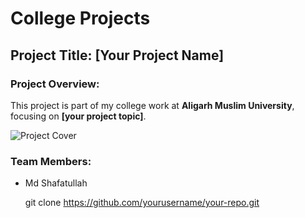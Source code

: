 # College Projects

## Project Title: [Your Project Name]

### Project Overview:
This project is part of my college work at **Aligarh Muslim University**, focusing on **[your project topic]**.

![Project Cover](images/image.webp)

### Team Members:
- Md Shafatullah

   git clone https://github.com/yourusername/your-repo.git






 

